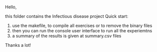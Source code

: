 Hello,

this folder contains the Infectious disease project
Quick start:
1) use the makefile, to compile all exercises or to remove the binary files
2) then you can run the console user interface to run all the experiemtns
3) a summary of the results is given at summary.csv files

Thanks a lot!